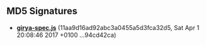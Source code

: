 MD5 Signatures
---

 * **[girya-spec.js](girya-spec.js)** (11aa9d16ad92abc3a0455a5d3fca32d5, Sat Apr 1 20:08:46 2017 +0100 ...94cd42ca)

